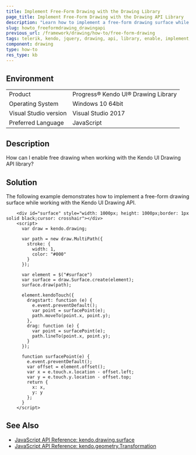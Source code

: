 ```yaml
---
title: Implement Free-Form Drawing with the Drawing Library
page_title: Implement Free-Form Drawing with the Drawing API Library
description: "Learn how to implement a free-form drawing surface while working with the Kendo UI Drawing API."
slug: howto_freeformdrawing_drawingapi
previous_url: /framework/drawing/how-to/free-form-drawing
tags: telerik, kendo, jquery, drawing, api, library, enable, implement, free, drawing
component: drawing
type: how-to
res_type: kb
---
```


## Environment

<table>
 <tr>
  <td>Product</td>
  <td>Progress® Kendo UI® Drawing Library</td>
 </tr>
 <tr>
  <td>Operating System</td>
  <td>Windows 10 64bit</td>
 </tr>
 <tr>
  <td>Visual Studio version</td>
  <td>Visual Studio 2017</td>
 </tr>
 <tr>
  <td>Preferred Language</td>
  <td>JavaScript</td>
 </tr>
</table>

## Description

How can I enable free drawing when working with the Kendo UI Drawing API library?

## Solution

The following example demonstrates how to implement a free-form drawing surface while working with the Kendo UI Drawing API.

```dojo
    <div id="surface" style="width: 1000px; height: 1000px;border: 1px solid black;cursor: crosshair"></div>
    <script>
      var draw = kendo.drawing;

      var path = new draw.MultiPath({
        stroke: {
          width: 1,
          color: "#000"
        }
      });

      var element = $("#surface")
      var surface = draw.Surface.create(element);
      surface.draw(path);

      element.kendoTouch({
        dragstart: function (e) {
          e.event.preventDefault();
          var point = surfacePoint(e);
          path.moveTo(point.x, point.y);
        },
        drag: function (e) {
          var point = surfacePoint(e);
          path.lineTo(point.x, point.y);
        }
      });

      function surfacePoint(e) {
        e.event.preventDefault();
        var offset = element.offset();
        var x = e.touch.x.location - offset.left;
        var y = e.touch.y.location - offset.top;
        return {
          x: x,
          y: y
        };
      }
    </script>
```

## See Also

* [JavaScript API Reference: kendo.drawing.surface](/api/javascript/drawing/surface)
* [JavaScript API Reference: kendo.geometry.Transformation](/api/javascript/geometry/transformation)

